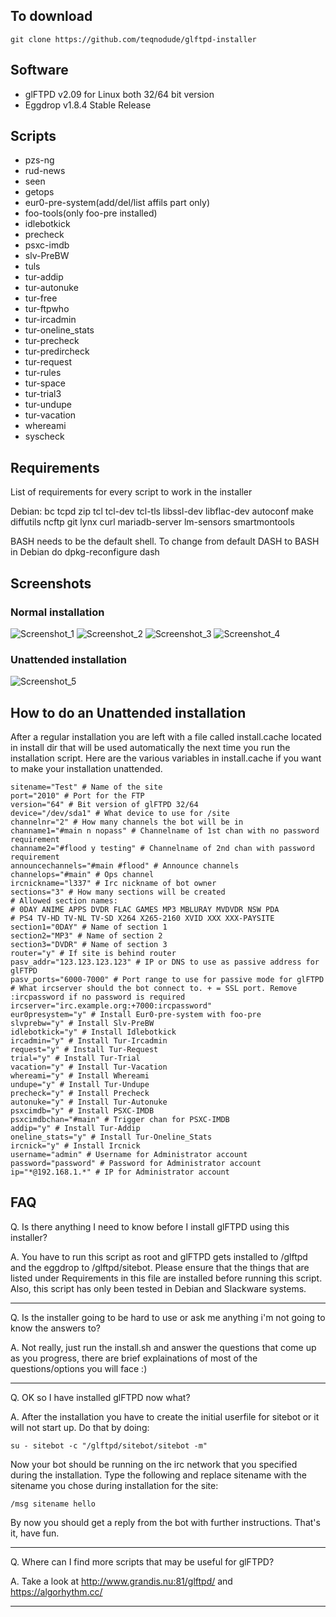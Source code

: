 ## To download

``` 
git clone https://github.com/teqnodude/glftpd-installer
```

## Software

*  glFTPD v2.09 for Linux both 32/64 bit version
*  Eggdrop v1.8.4 Stable Release

## Scripts

*  pzs-ng  
*  rud-news
*  seen
*  getops
*  eur0-pre-system(add/del/list affils part only)
*  foo-tools(only foo-pre installed)
*  idlebotkick
*  precheck
*  psxc-imdb
*  slv-PreBW
*  tuls
*  tur-addip
*  tur-autonuke
*  tur-free
*  tur-ftpwho
*  tur-ircadmin
*  tur-oneline_stats
*  tur-precheck
*  tur-predircheck
*  tur-request
*  tur-rules
*  tur-space
*  tur-trial3
*  tur-undupe
*  tur-vacation
*  whereami
*  syscheck


## Requirements

List of requirements for every script to work in the installer

Debian:
bc tcpd zip tcl tcl-dev tcl-tls libssl-dev libflac-dev autoconf make diffutils ncftp git lynx curl mariadb-server lm-sensors smartmontools

BASH needs to be the default shell. To change from default DASH to BASH in Debian do dpkg-reconfigure dash

## Screenshots

### Normal installation

![Screenshot_1](https://user-images.githubusercontent.com/36924638/64728657-c9cb9700-d4db-11e9-9878-1c72595d7ccf.png)
![Screenshot_2](https://user-images.githubusercontent.com/36924638/64728658-c9cb9700-d4db-11e9-9694-e389735e407e.png)
![Screenshot_3](https://user-images.githubusercontent.com/36924638/64728659-ca642d80-d4db-11e9-9e1f-aeed185d02de.png)
![Screenshot_4](https://user-images.githubusercontent.com/36924638/64728660-ca642d80-d4db-11e9-9736-32d804b527cf.png)

### Unattended installation

![Screenshot_5](https://user-images.githubusercontent.com/36924638/64728661-ca642d80-d4db-11e9-8c1f-6da2ce4b7f8c.png)

## How to do an Unattended installation

After a regular installation you are left with a file called install.cache located in install dir that will be used automatically the next time you run the installation script. Here are the various variables in install.cache if you want to make your installation unattended.

```
sitename="Test" # Name of the site 
port="2010" # Port for the FTP
version="64" # Bit version of glFTPD 32/64
device="/dev/sda1" # What device to use for /site
channelnr="2" # How many channels the bot will be in
channame1="#main n nopass" # Channelname of 1st chan with no password requirement
channame2="#flood y testing" # Channelname of 2nd chan with password requirement
announcechannels="#main #flood" # Announce channels
channelops="#main" # Ops channel 
ircnickname="l337" # Irc nickname of bot owner
sections="3" # How many sections will be created
# Allowed section names: 
# 0DAY ANIME APPS DVDR FLAC GAMES MP3 MBLURAY MVDVDR NSW PDA 
# PS4 TV-HD TV-NL TV-SD X264 X265-2160 XVID XXX XXX-PAYSITE
section1="0DAY" # Name of section 1
section2="MP3" # Name of section 2
section3="DVDR" # Name of section 3 
router="y" # If site is behind router
pasv_addr="123.123.123.123" # IP or DNS to use as passive address for glFTPD
pasv_ports="6000-7000" # Port range to use for passive mode for glFTPD
# What ircserver should the bot connect to. + = SSL port. Remove :ircpassword if no password is required
ircserver="irc.example.org:+7000:ircpassword" 
eur0presystem="y" # Install Eur0-pre-system with foo-pre
slvprebw="y" # Install Slv-PreBW
idlebotkick="y" # Install Idlebotkick
ircadmin="y" # Install Tur-Ircadmin
request="y" # Install Tur-Request
trial="y" # Install Tur-Trial
vacation="y" # Install Tur-Vacation
whereami="y" # Install Whereami
undupe="y" # Install Tur-Undupe
precheck="y" # Install Precheck
autonuke="y" # Install Tur-Autonuke
psxcimdb="y" # Install PSXC-IMDB
psxcimdbchan="#main" # Trigger chan for PSXC-IMDB
addip="y" # Install Tur-Addip
oneline_stats="y" # Install Tur-Oneline_Stats
ircnick="y" # Install Ircnick
username="admin" # Username for Administrator account
password="password" # Password for Administrator account
ip="*@192.168.1.*" # IP for Administrator account
```

## FAQ

Q. Is there anything I need to know before I install glFTPD using this installer?

A. You have to run this script as root and glFTPD gets installed to /glftpd and the eggdrop to /glftpd/sitebot. Please
   ensure that the things that are listed under Requirements in this file are installed before running this script.
   Also, this script has only been tested in Debian and Slackware systems.

-------------------------------------------------------------------------------

Q. Is the installer going to be hard to use or ask me anything i'm not going to know the answers to?

A. Not really, just run the install.sh and answer the questions that come up as you progress,
   there are brief explainations of most of the questions/options you will face :)

-------------------------------------------------------------------------------

Q. OK so I have installed glFTPD now what?

A. After the installation you have to create the initial userfile for sitebot or it will not start up.
   Do that by doing:
   ```
   su - sitebot -c "/glftpd/sitebot/sitebot -m"
   ```
   Now your bot should be running on the irc network that you specified during the installation. Type the following and 
   replace sitename with the sitename you chose during installation for the site:
   ```
   /msg sitename hello
   ```
   By now you should get a reply from the bot with further instructions. That's it, have fun.

-------------------------------------------------------------------------------

Q. Where can I find more scripts that may be useful for glFTPD?

A. Take a look at http://www.grandis.nu:81/glftpd/ and https://algorhythm.cc/

-------------------------------------------------------------------------------

